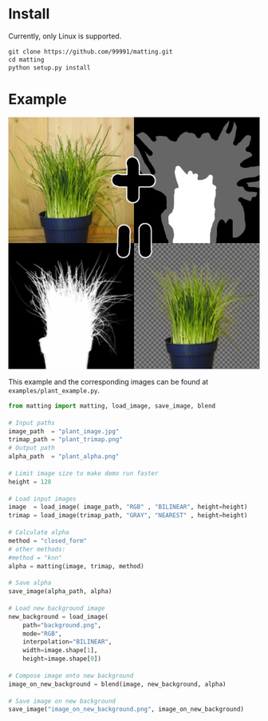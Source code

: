# Install

Currently, only Linux is supported.

```
git clone https://github.com/99991/matting.git
cd matting
python setup.py install
```

# Example

![image of plant, trimap and plant alpha](https://raw.githubusercontent.com/99991/matting/master/examples/plant_result.png)

This example and the corresponding images can be found at `examples/plant_example.py`.

```python
from matting import matting, load_image, save_image, blend

# Input paths
image_path  = "plant_image.jpg"
trimap_path = "plant_trimap.png"
# Output path
alpha_path  = "plant_alpha.png"

# Limit image size to make demo run faster
height = 128

# Load input images
image  = load_image( image_path, "RGB" , "BILINEAR", height=height)
trimap = load_image(trimap_path, "GRAY", "NEAREST" , height=height)

# Calculate alpha
method = "closed_form"
# other methods:
#method = "knn"
alpha = matting(image, trimap, method)

# Save alpha
save_image(alpha_path, alpha)

# Load new background image
new_background = load_image(
    path="background.png",
    mode="RGB",
    interpolation="BILINEAR",
    width=image.shape[1],
    height=image.shape[0])

# Compose image onto new background
image_on_new_background = blend(image, new_background, alpha)

# Save image on new background
save_image("image_on_new_background.png", image_on_new_background)
```
